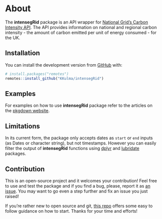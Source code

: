 
<!-- README.md is generated from README.Rmd. Please edit that file -->

# About

<!-- badges: start -->

<!-- badges: end -->

The **intensegRid** package is an API wrapper for [National Grid’s
Carbon Intensity API](https://carbonintensity.org.uk/). The API provides
information on national and regional carbon intensity - the amount of
carbon emitted per unit of energy consumed - for the UK.

## Installation

You can install the development version from
[GitHub](https://github.com/) with:

``` r
# install.packages("remotes")
remotes::install_github("KKulma/intensegRid")
```

## Examples

For examples on how to use **intensegRid** package refer to the articles
on the [pkgdown website]().

## Limitations

In its current form, the package only accepts dates as `start` or `end`
inputs (as Dates or character string), but not timestamps. However you
can easily filter the output of **intensegRid** functions using
[dplyr](https://dplyr.tidyverse.org/) and
[lubridate](https://lubridate.tidyverse.org/) packages.

## Contribution

This is an open-source project and it welcomes your contribution\! Feel
free to use and test the package and if you find a bug, please, report
it as [an issue](https://github.com/KKulma/intensegRid/issues). You may
want to go even a step further and fix an issue you just raised\!

If you’re rather new to open source and git, [this
repo](https://github.com/firstcontributions/first-contributions/blob/master/README.md)
offers some easy to follow guidance on how to start. Thanks for your
time and efforts\!
